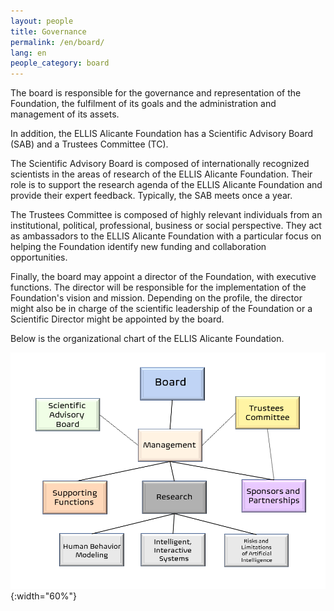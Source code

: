 ```yaml
---
layout: people
title: Governance
permalink: /en/board/
lang: en
people_category: board
---
```


The board is responsible for the governance and representation of the Foundation, the fulfilment of its goals and the administration and management of its assets. 

In addition, the ELLIS Alicante Foundation has a Scientific Advisory Board (SAB) and a Trustees Committee (TC). 

The Scientific Advisory Board is composed of internationally recognized scientists in the areas of research of the ELLIS Alicante Foundation. Their role is to support the research agenda of the ELLIS Alicante Foundation and provide their expert feedback. Typically, the SAB meets once a year. 

The Trustees Committee is composed of highly relevant individuals from an institutional, political, professional, business or social perspective. They act as ambassadors to the ELLIS Alicante Foundation with a particular focus on helping the Foundation identify new funding and collaboration opportunities. 

Finally, the board may appoint a director of the Foundation, with executive functions. The director will be responsible for the implementation of the Foundation's vision and mission. Depending on the profile, the director might also be in charge of the scientific leadership of the Foundation or a Scientific Director might be appointed by the board.

Below is the organizational chart of the ELLIS Alicante Foundation. 

 ![ELLIS_Alicante_OrgChart](assets\ELLIS_Alicante_OrgChart.png){:width="60%"}
